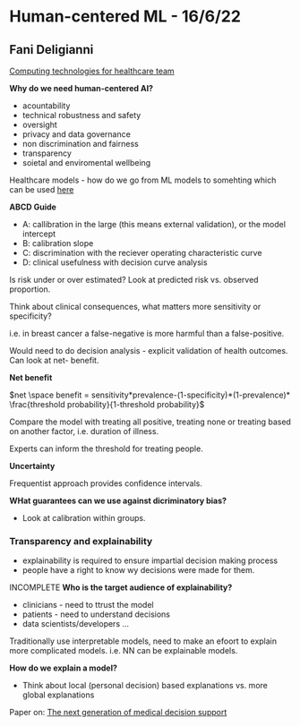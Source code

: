 # Human-centered ML - 16/6/22
## Fani Deligianni 

[Computing technologies for healthcare team](https://www.gla.ac.uk/schools/computing/research/researchthemes/healthcaretechnologies/)

**Why do we need human-centered AI?**

* acountability 
* technical robustness and safety 
* oversight 
* privacy and data governance 
* non discrimination and fairness
* transparency 
* soietal and enviromental wellbeing 

Healthcare models - how do we go from ML models to somehting which can be used [here](https://academic.oup.com/ckj/article/14/1/49/6000246)

**ABCD Guide** 
* A: callibration in the large (this means external validation), or the model intercept
* B: calibration slope
* C: discrimination with the reciever operating characteristic curve 
* D: clinical usefulness with decision curve analysis

Is risk under or over estimated? Look at predicted risk vs. observed proportion. 

Think about clinical consequences, what matters more sensitivity or specificity? 

i.e. in breast cancer a false-negative is more harmful than a false-positive. 

Would need to do decision analysis - explicit validation of health outcomes. Can look at net- benefit. 

**Net benefit**

$net \space benefit = sensitivity*prevalence-(1-specificity)*(1-prevalence)* \frac{threshold probability}{1-threshold probability}$

Compare the model with treating all positive, treating none or treating based on another factor, i.e. duration of illness. 

Experts can inform the threshold for treating people. 

**Uncertainty**

Frequentist approach provides confidence intervals. 

**WHat guarantees can we use against dicriminatory bias?**
* Look at calibration within groups.

### Transparency and explainability

* explainability is required to ensure impartial decision making process
* people have a right to know wy decisions were made for them. 

INCOMPLETE
**Who is the target audience of explainability?**
* clinicians - need to ttrust the model 
* patients - need to understand decisions 
* data scientists/developers ...

Traditionally use interpretable models, need to make an efoort to explain more complicated models. i.e. NN can be explainable models. 

**How do we explain a model?** 
* Think about local (personal decision) based explanations vs. more global explanations


Paper on: [The next generation of medical decision support](https://pubmed.ncbi.nlm.nih.gov/33733193/)
